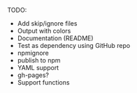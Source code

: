 TODO:

- Add skip/ignore files
- Output with colors
- Documentation (README)
- Test as dependency using GitHub repo
- npmignore
- publish to npm
- YAML support
- gh-pages?
- Support functions